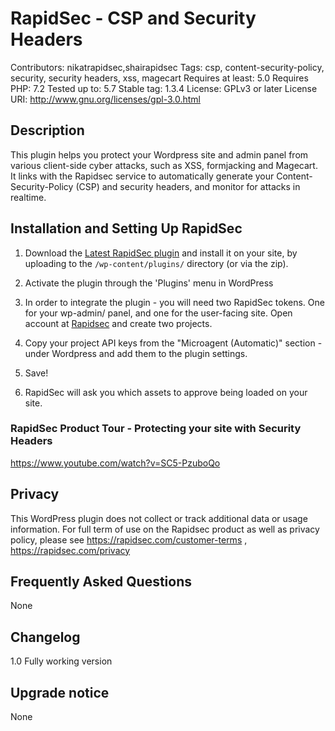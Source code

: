 # RapidSec - CSP and Security Headers
Contributors: nikatrapidsec,shairapidsec
Tags: csp, content-security-policy, security, security headers, xss, magecart
Requires at least: 5.0
Requires PHP: 7.2
Tested up to: 5.7
Stable tag: 1.3.4
License: GPLv3 or later
License URI: <http://www.gnu.org/licenses/gpl-3.0.html>

## Description
This plugin helps you protect your Wordpress site and admin panel from various client-side cyber attacks, such as XSS, formjacking and Magecart.
It links with the Rapidsec service to automatically generate your Content-Security-Policy (CSP) and security headers, and monitor for attacks in realtime.

## Installation and Setting Up RapidSec

1. Download the [Latest RapidSec plugin](https://api.rapidsec.com/agents/wordpress_agent/latest/download) and install it on your site, by uploading to the `/wp-content/plugins/` directory (or via the zip).

2. Activate the plugin through the 'Plugins' menu in WordPress

3. In order to integrate the plugin - you will need two RapidSec tokens.
   One for your wp-admin/ panel, and one for the user-facing site. Open account at [Rapidsec](https://rapidsec.com) and create two projects.

3. Copy your project API keys from the "Microagent (Automatic)" section - under Wordpress and add them to the plugin settings.

4. Save!

5. RapidSec will ask you which assets to approve being loaded on your site. 

### RapidSec Product Tour - Protecting your site with Security Headers
https://www.youtube.com/watch?v=SC5-PzuboQo

## Privacy
This WordPress plugin does not collect or track additional data or usage information. For full term of use on the Rapidsec product as well as privacy policy, please see https://rapidsec.com/customer-terms , https://rapidsec.com/privacy

## Frequently Asked Questions

None

## Changelog

1.0 Fully working version

## Upgrade notice

None